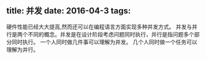 title: 并发
date: 2016-04-3
tags:
---

硬件性能已经大大提高,然而还可以在编程语言方面实现多种并发方式。
并发与并行是两个不同的概念。并发是在设计阶段考虑问题同时执行，并行是指问题多个部分同时执行。
一个人同时做几件事可以理解为并发。
几个人同时做一个任务可以理解为并行。
